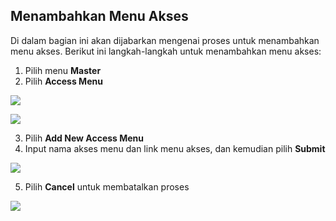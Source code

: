 ## **Menambahkan Menu Akses**

Di dalam bagian ini akan dijabarkan mengenai proses untuk menambahkan menu akses. 
Berikut ini langkah-langkah untuk menambahkan menu akses:

1. Pilih menu **Master**
2. Pilih **Access Menu**

![](media/7aac76a5463e058fc204dd51b9fc2e2b.png)

![](media/236794439ad68c689eba572d73f2cfcd.png)

3. Pilih **Add New Access Menu**
4. Input nama akses menu dan link menu akses, dan kemudian pilih **Submit**

![](media/96802d55819a2dbcdd9a1cc81a72097c.jpg)

5. Pilih **Cancel** untuk membatalkan proses

![](media/8eb31f52363c9d6289d14ef383bb0583.jpg)